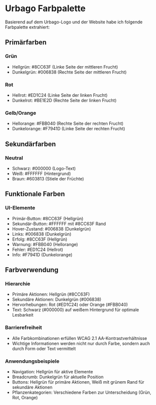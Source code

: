 # Urbago Farbpalette

Basierend auf dem Urbago-Logo und der Website habe ich folgende Farbpalette extrahiert:

## Primärfarben

### Grün
- Hellgrün: #8CC63F (Linke Seite der mittleren Frucht)
- Dunkelgrün: #006838 (Rechte Seite der mittleren Frucht)

### Rot
- Hellrot: #ED1C24 (Linke Seite der linken Frucht)
- Dunkelrot: #BE1E2D (Rechte Seite der linken Frucht)

### Gelb/Orange
- Hellorange: #FBB040 (Rechte Seite der rechten Frucht)
- Dunkelorange: #F7941D (Linke Seite der rechten Frucht)

## Sekundärfarben

### Neutral
- Schwarz: #000000 (Logo-Text)
- Weiß: #FFFFFF (Hintergrund)
- Braun: #603813 (Stiele der Früchte)

## Funktionale Farben

### UI-Elemente
- Primär-Button: #8CC63F (Hellgrün)
- Sekundär-Button: #FFFFFF mit #8CC63F Rand
- Hover-Zustand: #006838 (Dunkelgrün)
- Links: #006838 (Dunkelgrün)
- Erfolg: #8CC63F (Hellgrün)
- Warnung: #FBB040 (Hellorange)
- Fehler: #ED1C24 (Hellrot)
- Info: #F7941D (Dunkelorange)

## Farbverwendung

### Hierarchie
- Primäre Aktionen: Hellgrün (#8CC63F)
- Sekundäre Aktionen: Dunkelgrün (#006838)
- Hervorhebungen: Rot (#ED1C24) oder Orange (#FBB040)
- Text: Schwarz (#000000) auf weißem Hintergrund für optimale Lesbarkeit

### Barrierefreiheit
- Alle Farbkombinationen erfüllen WCAG 2.1 AA-Kontrastverhältnisse
- Wichtige Informationen werden nicht nur durch Farbe, sondern auch durch Form oder Text vermittelt

### Anwendungsbeispiele
- Navigation: Hellgrün für aktive Elemente
- Breadcrumb: Dunkelgrün für aktuelle Position
- Buttons: Hellgrün für primäre Aktionen, Weiß mit grünem Rand für sekundäre Aktionen
- Pflanzenkategorien: Verschiedene Farben zur Unterscheidung (Grün, Rot, Orange)

